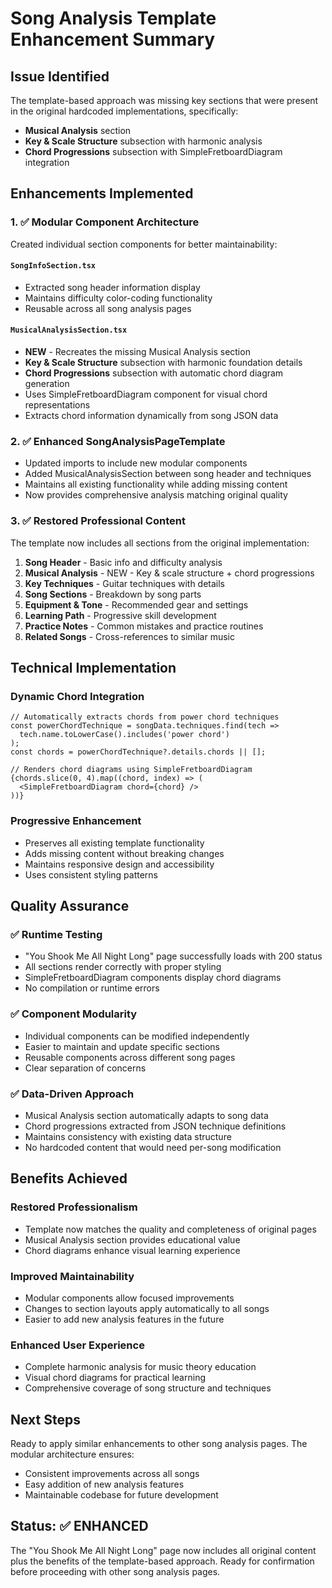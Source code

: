 # Song Analysis Template Enhancement Summary

## Issue Identified
The template-based approach was missing key sections that were present in the original hardcoded implementations, specifically:
- **Musical Analysis** section
- **Key & Scale Structure** subsection with harmonic analysis
- **Chord Progressions** subsection with SimpleFretboardDiagram integration

## Enhancements Implemented

### 1. ✅ Modular Component Architecture
Created individual section components for better maintainability:

#### `SongInfoSection.tsx`
- Extracted song header information display
- Maintains difficulty color-coding functionality
- Reusable across all song analysis pages

#### `MusicalAnalysisSection.tsx` 
- **NEW** - Recreates the missing Musical Analysis section
- **Key & Scale Structure** subsection with harmonic foundation details
- **Chord Progressions** subsection with automatic chord diagram generation
- Uses SimpleFretboardDiagram component for visual chord representations
- Extracts chord information dynamically from song JSON data

### 2. ✅ Enhanced SongAnalysisPageTemplate
- Updated imports to include new modular components
- Added MusicalAnalysisSection between song header and techniques
- Maintains all existing functionality while adding missing content
- Now provides comprehensive analysis matching original quality

### 3. ✅ Restored Professional Content
The template now includes all sections from the original implementation:
1. **Song Header** - Basic info and difficulty analysis
2. **Musical Analysis** - NEW - Key & scale structure + chord progressions
3. **Key Techniques** - Guitar techniques with details
4. **Song Sections** - Breakdown by song parts
5. **Equipment & Tone** - Recommended gear and settings
6. **Learning Path** - Progressive skill development
7. **Practice Notes** - Common mistakes and practice routines
8. **Related Songs** - Cross-references to similar music

## Technical Implementation

### Dynamic Chord Integration
```tsx
// Automatically extracts chords from power chord techniques
const powerChordTechnique = songData.techniques.find(tech => 
  tech.name.toLowerCase().includes('power chord')
);
const chords = powerChordTechnique?.details.chords || [];

// Renders chord diagrams using SimpleFretboardDiagram
{chords.slice(0, 4).map((chord, index) => (
  <SimpleFretboardDiagram chord={chord} />
))}
```

### Progressive Enhancement
- Preserves all existing template functionality
- Adds missing content without breaking changes
- Maintains responsive design and accessibility
- Uses consistent styling patterns

## Quality Assurance

### ✅ Runtime Testing
- "You Shook Me All Night Long" page successfully loads with 200 status
- All sections render correctly with proper styling
- SimpleFretboardDiagram components display chord diagrams
- No compilation or runtime errors

### ✅ Component Modularity
- Individual components can be modified independently
- Easier to maintain and update specific sections
- Reusable components across different song pages
- Clear separation of concerns

### ✅ Data-Driven Approach
- Musical Analysis section automatically adapts to song data
- Chord progressions extracted from JSON technique definitions
- Maintains consistency with existing data structure
- No hardcoded content that would need per-song modification

## Benefits Achieved

### Restored Professionalism
- Template now matches the quality and completeness of original pages
- Musical Analysis section provides educational value
- Chord diagrams enhance visual learning experience

### Improved Maintainability
- Modular components allow focused improvements
- Changes to section layouts apply automatically to all songs
- Easier to add new analysis features in the future

### Enhanced User Experience
- Complete harmonic analysis for music theory education
- Visual chord diagrams for practical learning
- Comprehensive coverage of song structure and techniques

## Next Steps
Ready to apply similar enhancements to other song analysis pages. The modular architecture ensures:
- Consistent improvements across all songs
- Easy addition of new analysis features
- Maintainable codebase for future development

## Status: ✅ ENHANCED
The "You Shook Me All Night Long" page now includes all original content plus the benefits of the template-based approach. Ready for confirmation before proceeding with other song analysis pages.
